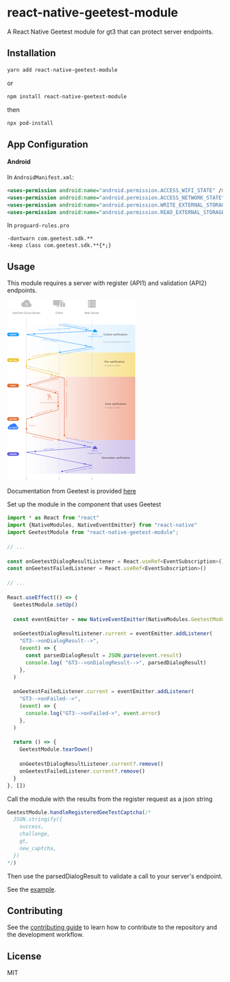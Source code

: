 # react-native-geetest-module

A React Native Geetest module for gt3 that can protect server endpoints.

## Installation

```sh
yarn add react-native-geetest-module
```

or

```sh
npm install react-native-geetest-module
```

then

```sh
npx pod-install
```

## App Configuration

#### Android

In `AndroidManifest.xml`:

```xml
<uses-permission android:name="android.permission.ACCESS_WIFI_STATE" />
<uses-permission android:name="android.permission.ACCESS_NETWORK_STATE" />
<uses-permission android:name="android.permission.WRITE_EXTERNAL_STORAGE" />
<uses-permission android:name="android.permission.READ_EXTERNAL_STORAGE" />
```

In `proguard-rules.pro`

```
-dontwarn com.geetest.sdk.**
-keep class com.geetest.sdk.**{*;}
```

## Usage

This module requires a server with register (API1) and validation (API2) endpoints.

![Geetest Flow](GeetestFlow.png)

Documentation from Geetest is provided [here](https://docs.geetest.com/captcha/deploy/server/node)

Set up the module in the component that uses Geetest
```js
import * as React from "react"
import {NativeModules, NativeEventEmitter} from "react-native"
import GeetestModule from "react-native-geetest-module";

// ...

const onGeetestDialogResultListener = React.useRef<EventSubscription>()
const onGeetestFailedListener = React.useRef<EventSubscription>()

// ...

React.useEffect(() => {
  GeetestModule.setUp()

  const eventEmitter = new NativeEventEmitter(NativeModules.GeetestModule)

  onGeetestDialogResultListener.current = eventEmitter.addListener(
    "GT3-->onDialogResult-->",
    (event) => {
      const parsedDialogResult = JSON.parse(event.result)
      console.log( "GT3-->onDialogResult-->", parsedDialogResult)
    },
  )

  onGeetestFailedListener.current = eventEmitter.addListener(
    "GT3-->onFailed-->",
    (event) => {
      console.log("GT3-->onFailed->", event.error)
    },
  )

  return () => {
    GeetestModule.tearDown()

    onGeetestDialogResultListener.current?.remove()
    onGeetestFailedListener.current?.remove()
  }
}, [])
```

Call the module with the results from the register request as a json string
```js
GeetestModule.handleRegisteredGeeTestCaptcha(/*
  JSON.stringify({
    success,
    challenge,
    gt,
    new_captcha,
  })
*/)
```

Then use the parsedDialogResult to validate a call to your server's endpoint. 

See the [example](example/src/App.tsx).

## Contributing

See the [contributing guide](CONTRIBUTING.md) to learn how to contribute to the repository and the development workflow.

## License

MIT
